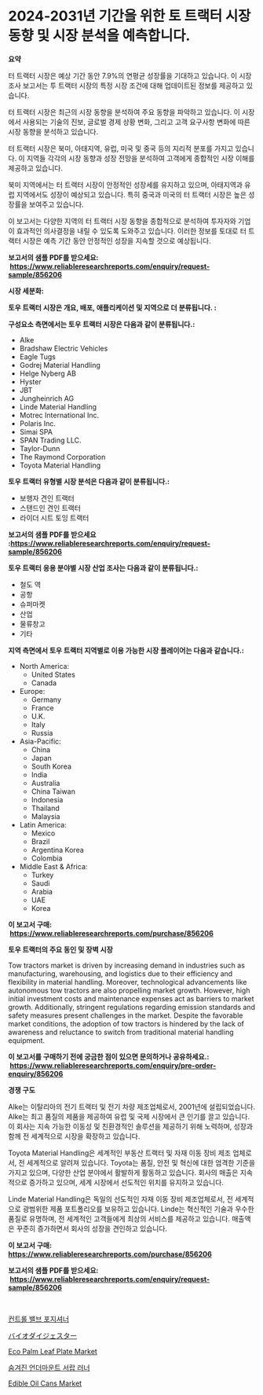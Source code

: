 <p><h1>2024-2031년 기간을 위한 토 트랙터 시장 동향 및 시장 분석을 예측합니다.</h1></p><p><strong>요약</strong></p>
<p><p>터 트랙터 시장은 예상 기간 동안 7.9%의 연평균 성장률을 기대하고 있습니다. 이 시장조사 보고서는 투 트랙터 시장의 특정 시장 조건에 대해 업데이트된 정보를 제공하고 있습니다.</p><p>터 트랙터 시장은 최근의 시장 동향을 분석하여 주요 동향을 파악하고 있습니다. 이 시장에서 사용되는 기술의 진보, 글로벌 경제 상황 변화, 그리고 고객 요구사항 변화에 따른 시장 동향을 분석하고 있습니다.</p><p>터 트랙터 시장은 북미, 아태지역, 유럽, 미국 및 중국 등의 지리적 분포를 가지고 있습니다. 이 지역들 각각의 시장 동향과 성장 전망을 분석하여 고객에게 종합적인 시장 이해를 제공하고 있습니다.</p><p>북미 지역에서는 터 트랙터 시장이 안정적인 성장세를 유지하고 있으며, 아태지역과 유럽 지역에서도 성장이 예상되고 있습니다. 특히 중국과 미국의 터 트랙터 시장은 높은 성장률을 보여주고 있습니다.</p><p>이 보고서는 다양한 지역의 터 트랙터 시장 동향을 종합적으로 분석하여 투자자와 기업이 효과적인 의사결정을 내릴 수 있도록 도와주고 있습니다. 이러한 정보를 토대로 터 트랙터 시장은 예측 기간 동안 안정적인 성장을 지속할 것으로 예상됩니다.</p></p>
<p><strong>보고서의 샘플 PDF를 받으세요: &nbsp;<a href="https://www.reliableresearchreports.com/enquiry/request-sample/856206">https://www.reliableresearchreports.com/enquiry/request-sample/856206</a></strong></p>
<p><strong>시장 세분화:</strong></p>
<p><strong> 토우 트랙터 시장은 개요, 배포, 애플리케이션 및 지역으로 더 분류됩니다. :</strong></p>
<p><strong>구성요소 측면에서는 토우 트랙터 시장은 다음과 같이 분류됩니다.:</strong></p>
<p><ul><li>Alke</li><li>Bradshaw Electric Vehicles</li><li>Eagle Tugs</li><li>Godrej Material Handling</li><li>Helge Nyberg AB</li><li>Hyster</li><li>JBT</li><li>Jungheinrich AG</li><li>Linde Material Handling</li><li>Motrec International Inc.</li><li>Polaris Inc.</li><li>Simai SPA</li><li>SPAN Trading LLC.</li><li>Taylor-Dunn</li><li>The Raymond Corporation</li><li>Toyota Material Handling</li></ul></p>
<p><strong> 토우 트랙터 유형별 시장 분석은 다음과 같이 분류됩니다.:</strong></p>
<p><ul><li>보행자 견인 트랙터</li><li>스탠드인 견인 트랙터</li><li>라이더 시트 토잉 트랙터</li></ul></p>
<p><strong>보고서의 샘플 PDF를 받으세요 :<a href="https://www.reliableresearchreports.com/enquiry/request-sample/856206">https://www.reliableresearchreports.com/enquiry/request-sample/856206</a></strong></p>
<p><strong> 토우 트랙터 응용 분야별 시장 산업 조사는 다음과 같이 분류됩니다.:</strong></p>
<p><ul><li>철도 역</li><li>공항</li><li>슈퍼마켓</li><li>산업</li><li>물류창고</li><li>기타</li></ul></p>
<p><strong>지역 측면에서 토우 트랙터 지역별로 이용 가능한 시장 플레이어는 다음과 같습니다.:</strong></p>
<p><ul>
    <li>
        North America:
        <ul>
            <li>United States</li>
            <li>Canada</li>
        </ul>
    </li>
    <li>
        Europe:
        <ul>
            <li>Germany</li>
            <li>France</li>
            <li>U.K.</li>
            <li>Italy</li>
            <li>Russia</li>
        </ul>
    </li>
    <li>
        Asia-Pacific:
        <ul>
            <li>China</li>
            <li>Japan</li>
            <li>South Korea</li>
            <li>India</li>
            <li>Australia</li>
            <li>China Taiwan</li>
            <li>Indonesia</li>
            <li>Thailand</li>
            <li>Malaysia</li>
        </ul>
    </li>
    <li>
        Latin America:
        <ul>
            <li>Mexico</li>
            <li>Brazil</li>
            <li>Argentina Korea</li>
            <li>Colombia</li>
        </ul>
    </li>
    <li>
        Middle East & Africa:
        <ul>
            <li>Turkey</li>
            <li>Saudi</li>
            <li>Arabia</li>
            <li>UAE</li>
            <li>Korea</li>
        </ul>
    </li>
    </ul></p>
<p><strong>이 보고서 구매: &nbsp;<a href="https://www.reliableresearchreports.com/purchase/856206">https://www.reliableresearchreports.com/purchase/856206</a></strong></p>
<p><strong>토우 트랙터의 주요 동인 및 장벽 시장</strong></p>
<p><p>Tow tractors market is driven by increasing demand in industries such as manufacturing, warehousing, and logistics due to their efficiency and flexibility in material handling. Moreover, technological advancements like autonomous tow tractors are also propelling market growth. However, high initial investment costs and maintenance expenses act as barriers to market growth. Additionally, stringent regulations regarding emission standards and safety measures present challenges in the market. Despite the favorable market conditions, the adoption of tow tractors is hindered by the lack of awareness and reluctance to switch from traditional material handling equipment.</p></p>
<p><strong>이 보고서를 구매하기 전에 궁금한 점이 있으면 문의하거나 공유하세요.: &nbsp;<a href="https://www.reliableresearchreports.com/enquiry/pre-order-enquiry/856206">https://www.reliableresearchreports.com/enquiry/pre-order-enquiry/856206</a></strong></p>
<p><strong>경쟁 구도</strong></p>
<p><p>Alke는 이탈리아의 전기 트랙터 및 전기 차량 제조업체로서, 2001년에 설립되었습니다. Alke는 최고 품질의 제품을 제공하여 유럽 및 국제 시장에서 큰 인기를 끌고 있습니다. 이 회사는 지속 가능한 이동성 및 친환경적인 솔루션을 제공하기 위해 노력하며, 성장과 함께 전 세계적으로 시장을 확장하고 있습니다.</p><p>Toyota Material Handling은 세계적인 부동산 트랙터 및 자재 이동 장비 제조 업체로서, 전 세계적으로 알려져 있습니다. Toyota는 품질, 안전 및 혁신에 대한 엄격한 기준을 가지고 있으며, 다양한 산업 분야에서 활발하게 활동하고 있습니다. 회사의 매출은 지속적으로 증가하고 있으며, 세계 시장에서 선도적인 위치를 유지하고 있습니다.</p><p>Linde Material Handling은 독일의 선도적인 자재 이동 장비 제조업체로서, 전 세계적으로 광범위한 제품 포트폴리오를 보유하고 있습니다. Linde는 혁신적인 기술과 우수한 품질로 유명하며, 전 세계적인 고객들에게 최상의 서비스를 제공하고 있습니다. 매출액은 꾸준히 증가하면서 회사의 성장을 견인하고 있습니다.</p></p>
<p><strong>이 보고서 구매: &nbsp; <a href="https://www.reliableresearchreports.com/purchase/856206">https://www.reliableresearchreports.com/purchase/856206</a></strong></p>
<p><strong>보고서의 샘플 PDF를 받으세요: &nbsp;<a href="https://www.reliableresearchreports.com/enquiry/request-sample/856206">https://www.reliableresearchreports.com/enquiry/request-sample/856206</a></strong><strong></strong></p>
<p>&nbsp;</p>
<p><p><a href="https://medium.com/@frankfurter67567/%EC%BB%A8%ED%8A%B8%EB%A1%A4-%EB%B0%B8%EB%B8%8C-%EC%9C%84%EC%B9%98-%EC%A1%B0%EC%A0%95%EC%9E%A5%EC%B9%98-%EC%8B%9C%EC%9E%A5-%EC%A2%85%EB%A5%98-%EC%9D%91%EC%9A%A9-%EB%B0%8F-%EC%A7%80%EB%A6%AC%EC%A0%81%EC%9D%B8-%EC%B8%A1%EB%A9%B4%EC%97%90%EC%84%9C-%ED%8F%AC%EA%B4%84%EC%A0%81%EC%9D%B8-%ED%8F%89%EA%B0%80-2bc5458177e2">컨트롤 밸브 포지셔너</a></p><p><a href="https://medium.com/@pedrogers56456/%E3%83%90%E3%82%A4%E3%82%AA%E3%83%87%E3%82%A3%E3%82%B8%E3%82%A7%E3%82%B9%E3%82%BF%E3%83%BC%E5%B8%82%E5%A0%B4-%E5%B8%82%E5%A0%B4cagr-%E5%B8%82%E5%A0%B4%E5%8B%95%E5%90%91-%E3%81%8A%E3%82%88%E3%81%B3%E6%88%90%E9%95%B7%E6%88%A6%E7%95%A5%E3%81%AB%E9%96%A2%E3%81%99%E3%82%8B%E8%A6%8B%E8%A7%A3-4010364c229d">バイオダイジェスター</a></p><p><a href="https://github.com/nicoletavirag/Market-Research-Report-List-2/blob/main/eco-palm-leaf-plate-market.md">Eco Palm Leaf Plate Market</a></p><p><a href="https://medium.com/@ethawolf/%EC%88%A8%EA%B2%A8%EC%A7%84-%EC%96%B8%EB%8D%94%EB%A7%88%EC%9A%B4%ED%8A%B8-%EC%84%9C%EB%9E%8D-%EB%9F%AC%EB%84%88-%EC%8B%9C%EC%9E%A5-%EC%9C%A0%ED%98%95-%EC%9D%91%EC%9A%A9-%EB%B0%8F-%EC%A7%80%EB%A6%AC%EC%97%90-%EB%8C%80%ED%95%9C-%ED%8F%AC%EA%B4%84%EC%A0%81-%ED%8F%89%EA%B0%80-dd13cedd02a1">숨겨진 언더마운트 서랍 러너</a></p><p><a href="https://github.com/redneck06/Market-Research-Report-List-2/blob/main/edible-oil-cans-market.md">Edible Oil Cans Market</a></p></p>